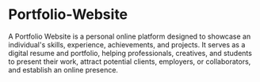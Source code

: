 # Portfolio-Website
A Portfolio Website is a personal online platform designed to showcase an individual's skills, experience, achievements, and projects. It serves as a digital resume and portfolio, helping professionals, creatives, and students to present their work, attract potential clients, employers, or collaborators, and establish an online presence.
